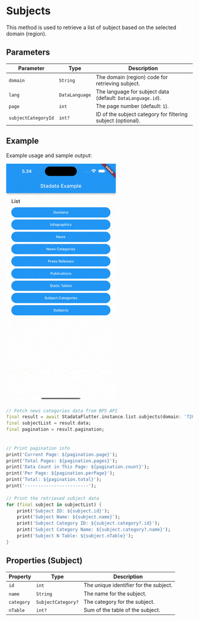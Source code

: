 # Subjects

This method is used to retrieve a list of subject based on the selected domain (region).

## Parameters

| Parameter           | Type           | Description                                                  |
| ------------------- | -------------- | ------------------------------------------------------------ |
| `domain`            | `String`       | The domain (region) code for retrieving subject.             |
| `lang`              | `DataLanguage` | The language for subject data (default: `DataLanguage.id`).  |
| `page`              | `int`          | The page number (default: `1`).                              |
| `subjectCategoryId` | `int?`         | ID of the subject category for filtering subject (optional). |

## Example

Example usage and sample output:

![Preview](/gif/subjects.gif)

```dart
// Fetch news categories data from BPS API
final result = await StadataFlutter.instance.list.subjects(domain: '7200');
final subjectList = result.data;
final pagination = result.pagination;


// Print pagination info
print('Current Page: ${pagination.page}');
print('Total Pages: ${pagination.pages}');
print('Data Count in This Page: ${pagination.count}');
print('Per Page: ${pagination.perPage}');
print('Total: ${pagination.total}');
print('------------------------');

// Print the retrieved subject data
for (final subject in subjectList) {
    print('Subject ID: ${subject.id}');
    print('Subject Name: ${subject.name}');
    print('Subject Category ID: ${subject.category?.id}');
    print('Subject Category Name: ${subject.category?.name}');
    print('Subject N Table: ${subject.nTable}');
}
```

## Properties (Subject)

| Property   | Type               | Description                            |
| ---------- | ------------------ | -------------------------------------- |
| `id`       | `int`              | The unique identifier for the subject. |
| `name`     | `String`           | The name for the subject.              |
| `category` | `SubjectCategory?` | The category for the subject.          |
| `nTable`   | `int?`             | Sum of the table of the subject.       |
